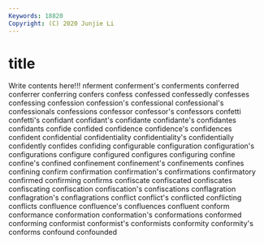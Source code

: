```yaml
---
Keywords: 18820
Copyright: (C) 2020 Junjie Li
---
```


# title

Write contents here!!!
nferment 
conferment's 
conferments 
conferred 
conferrer
conferring 
confers 
confess 
confessed 
confessedly 
confesses 
confessing 
confession 
confession's 
confessional
confessional's 
confessionals 
confessions 
confessor 
confessor's 
confessors 
confetti 
confetti's 
confidant 
confidant's
confidante 
confidante's 
confidantes 
confidants 
confide 
confided 
confidence 
confidence's 
confidences 
confident
confidential 
confidentiality 
confidentiality's 
confidentially 
confidently 
confides 
confiding 
configurable 
configuration 
configuration's
configurations 
configure 
configured 
configures 
configuring 
confine 
confine's 
confined 
confinement 
confinement's
confinements 
confines 
confining 
confirm 
confirmation 
confirmation's 
confirmations 
confirmatory 
confirmed 
confirming
confirms 
confiscate 
confiscated 
confiscates 
confiscating 
confiscation 
confiscation's 
confiscations 
conflagration 
conflagration's
conflagrations 
conflict 
conflict's 
conflicted 
conflicting 
conflicts 
confluence 
confluence's 
confluences 
confluent
conform 
conformance 
conformation 
conformation's 
conformations 
conformed 
conforming 
conformist 
conformist's 
conformists
conformity 
conformity's 
conforms 
confound 
confounded 

